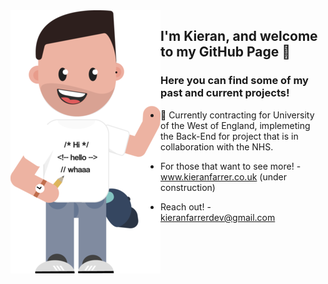 <img align="left" src="https://github.com/KieranFarrerDev/KieranFarrerDev/blob/master/Webp.net-resizeimage (1).png" />

## I'm Kieran, and welcome to my GitHub Page 👋

### Here you can find some of my past and current projects! 
 
- 🌱 Currently contracting for University of the West of England, implemeting the Back-End for project that is in collaboration with the NHS.

- For those that want to see more! - www.kieranfarrer.co.uk (under construction)
- Reach out! - kieranfarrerdev@gmail.com


<!--
**KieranFarrerDev/KieranFarrerDev** is a ✨ _special_ ✨ repository because its `README.md` (this file) appears on your GitHub profile.




Here are some ideas to get you started:
- My Up to date [Curriculum Vitae]()

- 🔭 I’m currently working on ...
- 🌱 I’m currently learning ...
- 👯 I’m looking to collaborate on ...
- 🤔 I’m looking for help with ...
- 💬 Ask me about ...
- 📫 How to reach me: ...
- 😄 Pronouns: ...
- ⚡ Fun fact: ...
-->
